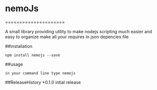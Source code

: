 # nemoJs
=====================

A small library providing utility to make nodejs scripting much easier and easy to organize 
make all your requires in json depencies file

##installation

    npm install nemojs --save
    
##usage
    
    in your command line type nemojs
##ReleaseHistory
    *0.1.0 intial release
     
 
